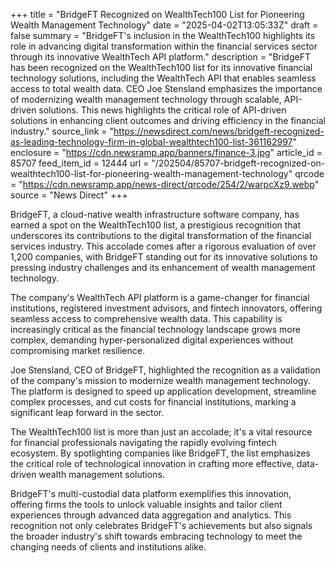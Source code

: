 +++
title = "BridgeFT Recognized on WealthTech100 List for Pioneering Wealth Management Technology"
date = "2025-04-02T13:05:33Z"
draft = false
summary = "BridgeFT's inclusion in the WealthTech100 highlights its role in advancing digital transformation within the financial services sector through its innovative WealthTech API platform."
description = "BridgeFT has been recognized on the WealthTech100 list for its innovative financial technology solutions, including the WealthTech API that enables seamless access to total wealth data. CEO Joe Stensland emphasizes the importance of modernizing wealth management technology through scalable, API-driven solutions. This news highlights the critical role of API-driven solutions in enhancing client outcomes and driving efficiency in the financial industry."
source_link = "https://newsdirect.com/news/bridgeft-recognized-as-leading-technology-firm-in-global-wealthtech100-list-361162997"
enclosure = "https://cdn.newsramp.app/banners/finance-3.jpg"
article_id = 85707
feed_item_id = 12444
url = "/202504/85707-bridgeft-recognized-on-wealthtech100-list-for-pioneering-wealth-management-technology"
qrcode = "https://cdn.newsramp.app/news-direct/qrcode/254/2/warpcXz9.webp"
source = "News Direct"
+++

<p>BridgeFT, a cloud-native wealth infrastructure software company, has earned a spot on the WealthTech100 list, a prestigious recognition that underscores its contributions to the digital transformation of the financial services industry. This accolade comes after a rigorous evaluation of over 1,200 companies, with BridgeFT standing out for its innovative solutions to pressing industry challenges and its enhancement of wealth management technology.</p><p>The company's WealthTech API platform is a game-changer for financial institutions, registered investment advisors, and fintech innovators, offering seamless access to comprehensive wealth data. This capability is increasingly critical as the financial technology landscape grows more complex, demanding hyper-personalized digital experiences without compromising market resilience.</p><p>Joe Stensland, CEO of BridgeFT, highlighted the recognition as a validation of the company's mission to modernize wealth management technology. The platform is designed to speed up application development, streamline complex processes, and cut costs for financial institutions, marking a significant leap forward in the sector.</p><p>The WealthTech100 list is more than just an accolade; it's a vital resource for financial professionals navigating the rapidly evolving fintech ecosystem. By spotlighting companies like BridgeFT, the list emphasizes the critical role of technological innovation in crafting more effective, data-driven wealth management solutions.</p><p>BridgeFT's multi-custodial data platform exemplifies this innovation, offering firms the tools to unlock valuable insights and tailor client experiences through advanced data aggregation and analytics. This recognition not only celebrates BridgeFT's achievements but also signals the broader industry's shift towards embracing technology to meet the changing needs of clients and institutions alike.</p>